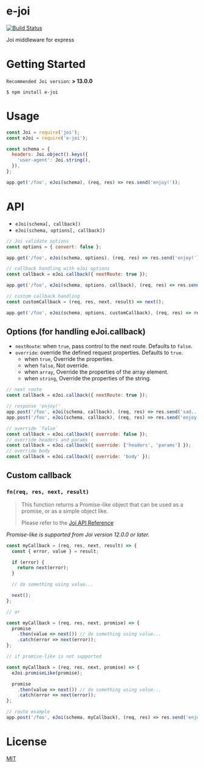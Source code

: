 # e-joi
[![Build Status](https://travis-ci.org/foundy/e-joi.svg?branch=master)](https://travis-ci.org/foundy/e-joi)

Joi middleware for express

# Getting Started

`Recommended Joi version`: **> 13.0.0**

`$ npm install e-joi`

# Usage

```javascript
const Joi = require('joi');
const eJoi = require('e-joi');

const schema = {
  headers: Joi.object().keys({
    'user-agent': Joi.string(),
  }),
};

app.get('/foo', eJoi(schema), (req, res) => res.send('enjoy!'));
```

# API

* `eJoi(schema[, callback])`
* `eJoi(schema, options[, callback])`

```javascript
// Joi validate options
const options = { convert: false };

app.get('/foo', eJoi(schema, options), (req, res) => res.send('enjoy!'));

// callback handling with eJoi options
const callback = eJoi.callback({ nextRoute: true });

app.get('/foo', eJoi(schema, options, callback), (req, res) => res.send('enjoy!'));

// custom callback handling
const customCallback = (req, res, next, result) => next();

app.get('/foo', eJoi(schema, options, customCallback), (req, res) => res.send('enjoy!'));
```

## Options (for handling eJoi.callback)

* `nextRoute`: when `true`, pass control to the next route. Defaults to `false`.
* `override`: override the defined request properties. Defaults to `true`.
  * when `true`, Override the properties.
  * when `false`, Not override.
  * when `array`, Override the properties of the array element.
  * when `string`, Override the properties of the string.

```javascript
// next route
const callback = eJoi.callback({ nextRoute: true });

// response 'enjoy!'
app.post('/foo', eJoi(schema, callback), (req, res) => res.send('sad..'));
app.post('/foo', eJoi(schema, callback), (req, res) => res.send('enjoy!'));
```

```javascript
// override `false`
const callback = eJoi.callback({ override: false });
// override headers and params
const callback = eJoi.callback({ override: ['headers', 'params'] });
// override body
const callback = eJoi.callback({ override: 'body' });
```

## Custom callback

### `fn(req, res, next, result)`

> This function returns a Promise-like object that can be used as a promise, or as a simple object like.
>
> Please refer to the [Joi API Reference](https://github.com/hapijs/joi/blob/v13.0.1/API.md#validatevalue-schema-options-callback)

_Promise-like is supported from Joi version 12.0.0 or later._

```javascript
const myCallback = (req, res, next, result) => {
  const { error, value } = result;

  if (error) {
    return next(error);
  }

  // do something using value...

  next();
};

// or

const myCallback = (req, res, next, promise) => {
  promise
    .then(value => next()) // do something using value...
    .catch(error => next(error));
};

// if promise-like is not supported

const myCallback = (req, res, next, promise) => {
  eJoi.promiseLike(promise);

  promise
    .then(value => next()) // do something using value...
    .catch(error => next(error));
};

// route example
app.post('/foo', eJoi(schema, myCallback), (req, res) => res.send('enjoy!'));
```

# License
[MIT](https://github.com/foundy/e-joi/blob/master/LICENSE)

